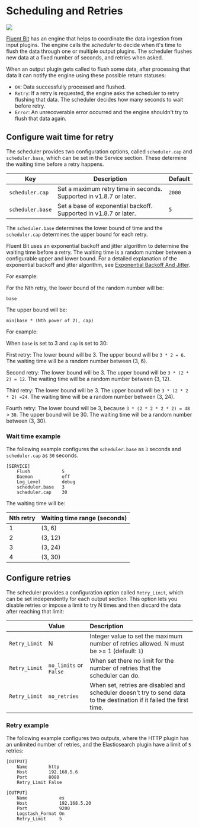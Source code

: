 # Scheduling and Retries

<img referrerpolicy="no-referrer-when-downgrade" src="https://static.scarf.sh/a.png?x-pxid=a70a6008-106f-43c8-8930-243806371482" />

[Fluent Bit](https://fluentbit.io) has an engine that helps to coordinate the data
ingestion from input plugins. The engine calls the _scheduler_ to decide when it's time to
flush the data through one or multiple output plugins. The scheduler flushes new data
at a fixed number of seconds, and retries when asked.

When an output plugin gets called to flush some data, after processing that data it
can notify the engine using these possible return statuses:

- `OK`: Data successfully processed and flushed.
- `Retry`: If a retry is requested, the engine asks the scheduler to retry flushing
  that data. The scheduler decides how many seconds to wait before retry.
- `Error`: An unrecoverable error occurred and the engine shouldn't try to flush that data again.

## Configure wait time for retry

The scheduler provides two configuration options, called `scheduler.cap` and
`scheduler.base`, which can be set in the Service section. These determine the waiting
time before a retry happens.

| Key | Description | Default |
| --- | ------------| --------------|
| `scheduler.cap` | Set a maximum retry time in seconds. Supported in v1.8.7 or later. | `2000` |
| `scheduler.base` | Set a base of exponential backoff. Supported in v1.8.7 or later. | `5` |

The `scheduler.base` determines the lower bound of time and the `scheduler.cap`
determines the upper bound for each retry.

Fluent Bit uses an exponential backoff and jitter algorithm to determine the waiting
time before a retry. The waiting time is a random number between a configurable upper
and lower bound. For a detailed explanation of the exponential backoff and jitter algorithm, see
[Exponential Backoff And Jitter](https://aws.amazon.com/blogs/architecture/exponential-backoff-and-jitter/).

For example:

For the Nth retry, the lower bound of the random number will be:

`base`

The upper bound will be:

`min(base * (Nth power of 2), cap)`

For example:

When `base` is set to 3 and `cap` is set to 30:

First retry: The lower bound will be 3. The upper bound will be `3 * 2 = 6`.
The waiting time will be a random number between (3, 6).

Second retry: The lower bound will be 3. The upper bound will be `3 * (2 * 2) = 12`.
The waiting time will be a random number between (3, 12).

Third retry: The lower bound will be 3. The upper bound will be `3 * (2 * 2 * 2) =24`.
The waiting time will be a random number between (3, 24).

Fourth retry: The lower bound will be 3, because `3 * (2 * 2 * 2 * 2) = 48` > `30`.
The upper bound will be 30. The waiting time will be a random number between (3, 30).

### Wait time example

The following example configures the `scheduler.base` as `3` seconds and
`scheduler.cap` as `30` seconds.

```text
[SERVICE]
    Flush            5
    Daemon           off
    Log_Level        debug
    scheduler.base   3
    scheduler.cap    30
```

The waiting time will be:

| Nth retry | Waiting time range (seconds) |
| --- | --- |
| 1 | (3, 6)  |
| 2 | (3, 12) |
| 3 | (3, 24) |
| 4 | (3, 30) |

## Configure retries

The scheduler provides a configuration option called `Retry_Limit`, which can be set
independently for each output section. This option lets you disable retries or
impose a limit to try N times and then discard the data after reaching that limit:

|  | Value | Description |
| :--- | :--- | :--- |
| `Retry_Limit` | N | Integer value to set the maximum number of retries allowed. N must be &gt;= 1 (default: `1`) |
| `Retry_Limit` | `no_limits` or `False` | When set there no limit for the number of retries that the scheduler can do. |
| `Retry_Limit` | `no_retries` | When set, retries are disabled and scheduler doesn't try to send data to the destination if it failed the first time. |

### Retry example

The following example configures two outputs, where the HTTP plugin has an unlimited
number of retries, and the Elasticsearch plugin have a limit of `5` retries:

```text
[OUTPUT]
    Name        http
    Host        192.168.5.6
    Port        8080
    Retry_Limit False

[OUTPUT]
    Name            es
    Host            192.168.5.20
    Port            9200
    Logstash_Format On
    Retry_Limit     5
```
